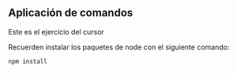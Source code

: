 ## Aplicación de comandos

Este es el ejercicio del cursor

Recuerden instalar los paquetes de node con el siguiente comando:

````
npm install

````